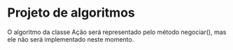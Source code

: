 # Projeto de algoritmos

O algoritmo da classe Ação será representado pelo método negociar(), mas ele não será implementado neste momento.
